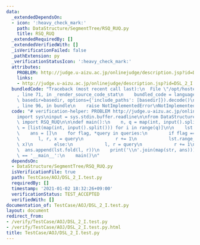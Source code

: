 ```yaml
---
data:
  _extendedDependsOn:
  - icon: ':heavy_check_mark:'
    path: DataStructure/SegmentTree/RSQ_RUQ.py
    title: RSQ_RUQ
  _extendedRequiredBy: []
  _extendedVerifiedWith: []
  _isVerificationFailed: false
  _pathExtension: py
  _verificationStatusIcon: ':heavy_check_mark:'
  attributes:
    PROBLEM: http://judge.u-aizu.ac.jp/onlinejudge/description.jsp?id=DSL_2_I
    links:
    - http://judge.u-aizu.ac.jp/onlinejudge/description.jsp?id=DSL_2_I
  bundledCode: "Traceback (most recent call last):\n  File \"/opt/hostedtoolcache/Python/3.10.2/x64/lib/python3.10/site-packages/onlinejudge_verify/documentation/build.py\"\
    , line 71, in _render_source_code_stat\n    bundled_code = language.bundle(stat.path,\
    \ basedir=basedir, options={'include_paths': [basedir]}).decode()\n  File \"/opt/hostedtoolcache/Python/3.10.2/x64/lib/python3.10/site-packages/onlinejudge_verify/languages/python.py\"\
    , line 96, in bundle\n    raise NotImplementedError\nNotImplementedError\n"
  code: "# verification-helper: PROBLEM http://judge.u-aizu.ac.jp/onlinejudge/description.jsp?id=DSL_2_I\n\
    import sys\ninput = sys.stdin.buffer.readline\n\nfrom DataStructure.SegmentTree.RSQ_RUQ\
    \ import RSQ_RUQ\n\n\ndef main():\n    n, q = map(int, input().split())\n    queries\
    \ = [list(map(int, input().split())) for i in range(q)]\n\n    lst = RSQ_RUQ(n)\n\
    \    ans = []\n    for flag, *query in queries:\n        if flag == 0:\n     \
    \       l, r, x = query\n            r += 1\n            lst.range_apply(l, r,\
    \ x)\n        else:\n            l, r = query\n            r += 1\n          \
    \  ans.append(lst.fold(l, r))\n    print('\\n'.join(map(str, ans)))\n\n\nif __name__\
    \ == '__main__':\n    main()\n"
  dependsOn:
  - DataStructure/SegmentTree/RSQ_RUQ.py
  isVerificationFile: true
  path: TestCase/AOJ/DSL_2_I.test.py
  requiredBy: []
  timestamp: '2021-01-02 18:32:26+09:00'
  verificationStatus: TEST_ACCEPTED
  verifiedWith: []
documentation_of: TestCase/AOJ/DSL_2_I.test.py
layout: document
redirect_from:
- /verify/TestCase/AOJ/DSL_2_I.test.py
- /verify/TestCase/AOJ/DSL_2_I.test.py.html
title: TestCase/AOJ/DSL_2_I.test.py
---
```

